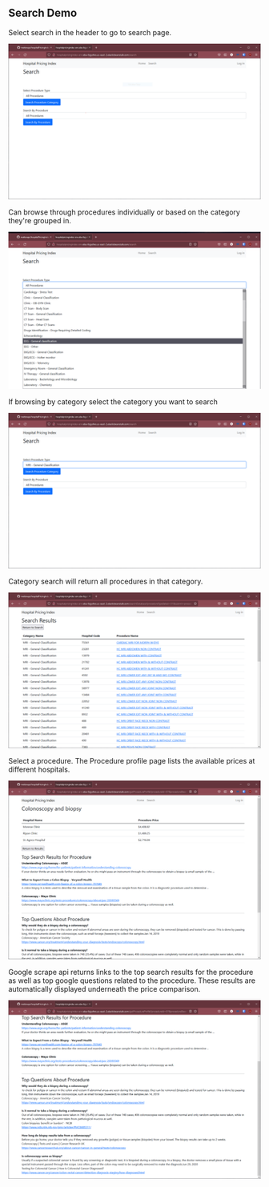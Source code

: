 ## Search Demo

Select search in the header to go to search page.

![Search1](DesignDocuments/ScreenShot/Search.png)

Can browse through procedures individually or based on the category they're grouped in.

![Search1](DesignDocuments/ScreenShot/Search2.png)

If browsing by category select the category you want to search 

![Search1](DesignDocuments/ScreenShot/Search3.png)

Category search will return all procedures in that category.

![Search1](DesignDocuments/ScreenShot/Results1.png)

Select a procedure. The Procedure profile page lists the available prices
at different hospitals.

![Search1](DesignDocuments/ScreenShot/Results2.png)

Google scrape api returns links to the top search results for the procedure
as well as top google questions related to the procedure. These results are 
automatically displayed underneath the price comparison.

![Search1](DesignDocuments/ScreenShot/Results3.png)